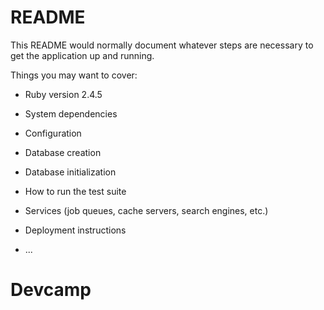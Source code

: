 # README

This README would normally document whatever steps are necessary to get the
application up and running.

Things you may want to cover:

* Ruby version 2.4.5

* System dependencies

* Configuration

* Database creation

* Database initialization

* How to run the test suite

* Services (job queues, cache servers, search engines, etc.)

* Deployment instructions

* ...
# Devcamp
